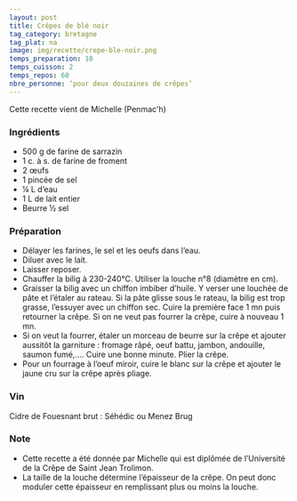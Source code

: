 ```yaml
---
layout: post
title: Crêpes de blé noir
tag_category: bretagne
tag_plat: na
image: img/recette/crepe-ble-noir.png
temps_preparation: 10
temps_cuisson: 2
temps_repos: 60
nbre_personne: ‘pour deux douzaines de crêpes’
---
```


Cette recette vient de Michelle (Penmac'h)

### Ingrédients
* 500 g de farine de sarrazin 
* 1 c. à s. de farine de froment
* 2 œufs 
* 1 pincée de sel
* ¼ L d’eau
* 1 L de lait entier
* Beurre ½ sel

### Préparation
* Délayer les farines, le sel et les oeufs dans l’eau.
* Diluer avec le lait.
* Laisser reposer.
* Chauffer la bilig à 230-240°C. Utiliser la louche n°8 (diamètre en cm).
* Graisser la bilig avec un chiffon imbiber d’huile. Y verser une louchée de pâte et l’étaler au rateau. Si la pâte glisse sous le rateau, la bilig est trop grasse, l’essuyer avec un chiffon sec. Cuire la première face 1 mn puis retourner la crêpe. Si on ne veut pas fourrer la crêpe, cuire à nouveau 1 mn. 
* Si on veut la fourrer, étaler un morceau de beurre sur la crêpe et ajouter aussitôt la garniture : fromage râpé, oeuf battu, jambon, andouille, saumon fumé,…. Cuire une bonne minute. Plier la crêpe.
* Pour un fourrage à l’oeuf miroir, cuire le blanc sur la crêpe et ajouter le jaune cru sur la crêpe après pliage.

### Vin
Cidre de Fouesnant brut : Séhédic ou Menez Brug

### Note
* Cette recette a été donnée par Michelle qui est diplômée de l’Université de la Crêpe deSaint Jean Trolimon.
* La taille de la louche détermine l’épaisseur de la crêpe. On peut donc moduler cette épaisseur en remplissant plus ou moins la louche.
